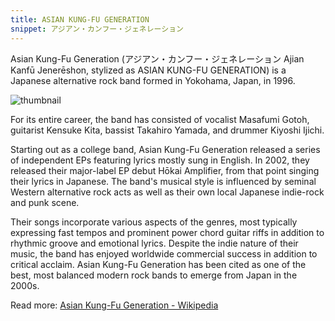 ```yaml
---
title: ASIAN KUNG-FU GENERATION
snippet: アジアン・カンフー・ジェネレーション
---
```


Asian Kung-Fu Generation (アジアン・カンフー・ジェネレーション Ajian Kanfū Jenerēshon, stylized as ASIAN KUNG-FU GENERATION) is a Japanese alternative rock band formed in Yokohama, Japan, in 1996.

![thumbnail](/img/default-thumbnail.jpg)

For its entire career, the band has consisted of vocalist Masafumi Gotoh, guitarist Kensuke Kita, bassist Takahiro Yamada, and drummer Kiyoshi Ijichi.

Starting out as a college band, Asian Kung-Fu Generation released a series of independent EPs featuring lyrics mostly sung in English. In 2002, they released their major-label EP debut Hōkai Amplifier, from that point singing their lyrics in Japanese. The band's musical style is influenced by seminal Western alternative rock acts as well as their own local Japanese indie-rock and punk scene.

Their songs incorporate various aspects of the genres, most typically expressing fast tempos and prominent power chord guitar riffs in addition to rhythmic groove and emotional lyrics. Despite the indie nature of their music, the band has enjoyed worldwide commercial success in addition to critical acclaim. Asian Kung-Fu Generation has been cited as one of the best, most balanced modern rock bands to emerge from Japan in the 2000s.

Read more: [Asian Kung-Fu Generation - Wikipedia](https://en.wikipedia.org/wiki/Asian_Kung-Fu_Generation)
